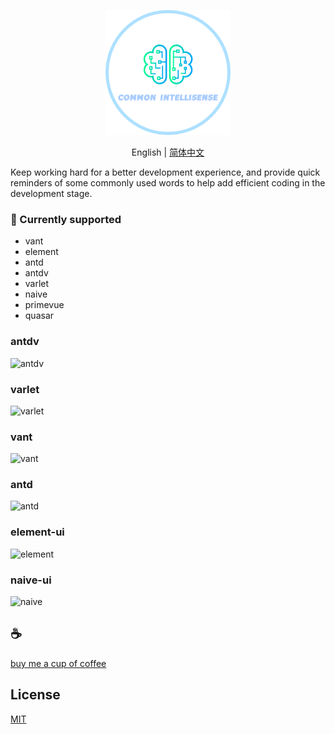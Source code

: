 <p align="center">
<img height="200" src="./assets/kv.png" alt="common-intellisense">
</p>
<p align="center"> English | <a href="./README_zh.md">简体中文</a></p>

Keep working hard for a better development experience, and provide quick reminders of some commonly used words to help add efficient coding in the development stage.

### 🍬 Currently supported
- vant
- element
- antd
- antdv
- varlet
- naive
- primevue
- quasar

### antdv
![antdv](assets/antdv.gif)

### varlet
![varlet](assets/varlet.gif)

### vant
![vant](assets/vant.gif)

### antd
![antd](assets/antd.gif)

### element-ui
![element](assets/element.gif)

### naive-ui
![naive](assets/naive.gif)

## :coffee:

[buy me a cup of coffee](https://github.com/Simon-He95/sponsor)

## License

[MIT](./license)
